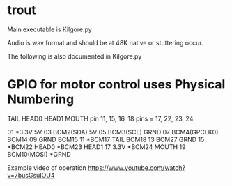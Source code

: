 # trout

Main executable is Kilgore.py

Audio is wav format and should be at 48K native or stuttering occur.

The following is also documented in Kilgore.py

# GPIO for motor control uses Physical Numbering

TAIL HEAD0 HEAD1 MOUTH
pin    11, 15, 16, 18
pins = 17, 22, 23, 24

01 *3.3V        5V
03 BCM2(SDA)    5V
05 BCM3(SCL)    GRND
07 BCM4(GPCLK0) BCM14
09 GRND         BCM15
11 *BCM17 TAIL  BCM18
13 BCM27        GRND
15 *BCM22 HEAD0 *BCM23 HEAD1
17 3.3V         *BCM24 MOUTH
19 BCM10(MOSI)  *GRND


Example video of operation
https://www.youtube.com/watch?v=7busGsuIOU4
